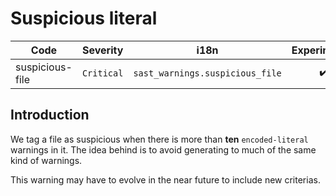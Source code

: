 # Suspicious literal

| Code | Severity | i18n | Experimental |
| --- | --- | --- | :-: |
| suspicious-file | `Critical` | `sast_warnings.suspicious_file` | ✔️ | 

## Introduction

We tag a file as suspicious when there is more than **ten** `encoded-literal` warnings in it. The idea behind is to avoid generating to much of the same kind of warnings.

This warning may have to evolve in the near future to include new criterias.
